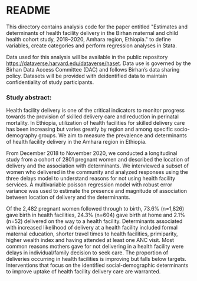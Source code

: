 # README
This directory contains analysis code for the paper entitled "Estimates and determinants of health facility delivery in the Birhan maternal and child health cohort study, 2018–2020, Amhara region, Ethiopia." to define variables, create categories and perform regression analyses in Stata.

Data used for this analysis will be available in the public repository https://dataverse.harvard.edu/dataverse/haset. Data use is governed by the Birhan Data Access Committee (DAC) and follows Birhan’s data sharing policy. Datasets will be provided with deidentified data to maintain confidentiality of study participants.

### Study abstract:

Health facility delivery is one of the critical indicators to monitor progress towards the provision of skilled delivery care and reduction in perinatal mortality. In Ethiopia, utilization of health facilities for skilled delivery care has been increasing but varies greatly by region and among specific socio-demography groups. We aim to measure the prevalence and determinants of health facility delivery in the Amhara region in Ethiopia.

From December 2018 to November 2020, we conducted a longitudinal study from a cohort of 2801 pregnant women and described the location of delivery and the association with determinants. We interviewed a subset of women who delivered in the community and analyzed responses using the three delays model to understand reasons for not using health facility services. A multivariable poisson regression model with robust error variance was used to estimate the presence and magnitude of association between location of delivery and the determinants. 

Of the 2,482 pregnant women followed through to birth, 73.6% (n=1,826) gave birth in health facilities, 24.3% (n=604) gave birth at home and 2.1% (n=52) delivered on the way to a health facility. Determinants associated with increased likelihood of delivery at a health facility included formal maternal education, shorter travel times to health facilities, primiparity, higher wealth index and having attended at least one ANC visit. Most common reasons mothers gave for not delivering in a health facility were delays in individual/family decision to seek care. The proportion of deliveries occurring in health facilities is improving but falls below targets. Interventions that focus on the identified social-demographic determinants to improve uptake of health facility delivery care  are warranted.



